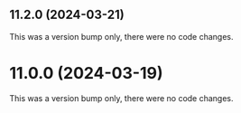 ## 11.2.0 (2024-03-21)

This was a version bump only, there were no code changes.

# 11.0.0 (2024-03-19)

This was a version bump only, there were no code changes.